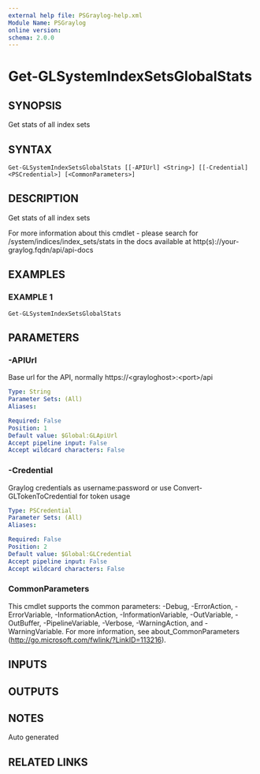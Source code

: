 ```yaml
---
external help file: PSGraylog-help.xml
Module Name: PSGraylog
online version:
schema: 2.0.0
---
```


# Get-GLSystemIndexSetsGlobalStats

## SYNOPSIS
Get stats of all index sets

## SYNTAX

```
Get-GLSystemIndexSetsGlobalStats [[-APIUrl] <String>] [[-Credential] <PSCredential>] [<CommonParameters>]
```

## DESCRIPTION
Get stats of all index sets


For more information about this cmdlet - please search for /system/indices/index_sets/stats in the docs available at http(s)://your-graylog.fqdn/api/api-docs

## EXAMPLES

### EXAMPLE 1
```
Get-GLSystemIndexSetsGlobalStats
```

## PARAMETERS

### -APIUrl
Base url for the API, normally https://\<grayloghost\>:\<port\>/api

```yaml
Type: String
Parameter Sets: (All)
Aliases:

Required: False
Position: 1
Default value: $Global:GLApiUrl
Accept pipeline input: False
Accept wildcard characters: False
```

### -Credential
Graylog credentials as username:password or use Convert-GLTokenToCredential for token usage

```yaml
Type: PSCredential
Parameter Sets: (All)
Aliases:

Required: False
Position: 2
Default value: $Global:GLCredential
Accept pipeline input: False
Accept wildcard characters: False
```

### CommonParameters
This cmdlet supports the common parameters: -Debug, -ErrorAction, -ErrorVariable, -InformationAction, -InformationVariable, -OutVariable, -OutBuffer, -PipelineVariable, -Verbose, -WarningAction, and -WarningVariable.
For more information, see about_CommonParameters (http://go.microsoft.com/fwlink/?LinkID=113216).

## INPUTS

## OUTPUTS

## NOTES
Auto generated

## RELATED LINKS
